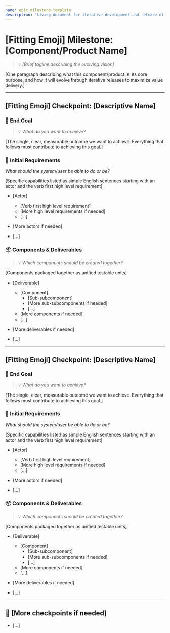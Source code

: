 ```yaml
---
name: epic-milestone-template
description: "Living document for iterative development and release of project components. Tracks MVP evolution from minimal viable state to full feature set through value-driven checkpoints."
---
```

# [Fitting Emoji] Milestone: [Component/Product Name]
> 💡 *[Brief tagline describing the evolving vision]*

[One paragraph describing what this component/product is, its core purpose, and how it will evolve through iterative releases to maximize value delivery.]

---

## [Fitting Emoji] Checkpoint: [Descriptive Name]

### 🎯 End Goal
> 💡 *What do you want to achieve?*

[The single, clear, measurable outcome we want to achieve. Everything that follows must contribute to achieving this goal.]

### 📝 Initial Requirements
*What should the system/user be able to do or be?*

[Specific capabilities listed as simple English sentences starting with an actor and the verb first high level requirement]

- [Actor]
    - [Verb first high level requirement]
    - [More high level requirements if needed]
    - [...]

- [More actors if needed]

- [...]

### 📦 Components & Deliverables
> 💡 *Which components should be created together?*

[Components packaged together as unified testable units]

- [Deliverable]
    - [Component]
        - [Sub-subcomponent]
        - [More sub-subcomponents if needed]
        - [...]
    - [More components if needed]
    - [...]

- [More deliverables if needed]

- [...]

---

## [Fitting Emoji] Checkpoint: [Descriptive Name]

### 🎯 End Goal
> 💡 *What do you want to achieve?*

[The single, clear, measurable outcome we want to achieve. Everything that follows must contribute to achieving this goal.]

### 📝 Initial Requirements
*What should the system/user be able to do or be?*

[Specific capabilities listed as simple English sentences starting with an actor and the verb first high level requirement]

- [Actor]
    - [Verb first high level requirement]
    - [More high level requirements if needed]
    - [...]

- [More actors if needed]

- [...]

### 📦 Components & Deliverables
> 💡 *Which components should be created together?*

[Components packaged together as unified testable units]

- [Deliverable]
    - [Component]
        - [Sub-subcomponent]
        - [More sub-subcomponents if needed]
        - [...]
    - [More components if needed]
    - [...]

- [More deliverables if needed]

- [...]

---

## 🔮 [More checkpoints if needed]

- [...]
